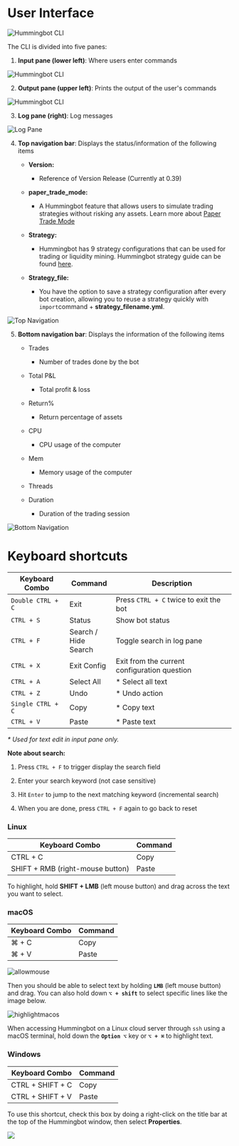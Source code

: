 # User Interface

![Hummingbot CLI](/img/userinterface-hummingbot.gif)

The CLI is divided into five panes:

1. **Input pane (lower left)**: Where users enter commands

![Hummingbot CLI](/img/input-pane.gif)

2. **Output pane (upper left)**: Prints the output of the user's commands

![Hummingbot CLI](/img/output-pane.gif)

3. **Log pane (right)**: Log messages

![Log Pane](/img/log-messages.gif)

4. **Top navigation bar**: Displays the status/information of the following items

   - **Version:**

     - Reference of Version Release (Currently at 0.39)

   - **paper_trade_mode:**

     - A Hummingbot feature that allows users to simulate trading strategies without risking any assets. Learn more about [Paper Trade Mode](/features/paper-trade)

   - **Strategy:**
     - Hummingbot has 9 strategy configurations that can be used for trading or liquidity mining. Hummingbot strategy guide can be found [here](/strategies/overview/).
   - **Strategy_file:**
     - You have the option to save a strategy configuration after every bot creation, allowing you to reuse a strategy quickly with `import`command + **strategy_filename.yml**.

![Top Navigation](/img/top-nav.gif)

5. **Bottom navigation bar**: Displays the information of the following items

   - Trades
     - Number of trades done by the bot
   - Total P&L
     - Total profit & loss
   - Return%
     - Return percentage of assets
   - CPU
     - CPU usage of the computer
   - Mem

     - Memory usage of the computer

   - Threads

   - Duration
     - Duration of the trading session

![Bottom Navigation](/img/bottom-nav.gif)

# Keyboard shortcuts

| Keyboard Combo    | Command                    | Description                                  |
| ----------------- | -------------------------- | -------------------------------------------- |
| `Double CTRL + C` | Exit                       | Press `CTRL + C` twice to exit the bot       |
| `CTRL + S`        | Status                     | Show bot status                              |
| `CTRL + F`        | Search / <br/> Hide Search | Toggle search in log pane                    |
| `CTRL + X`        | Exit Config                | Exit from the current configuration question |
| `CTRL + A`        | Select All                 | \* Select all text                           |
| `CTRL + Z`        | Undo                       | \* Undo action                               |
| `Single CTRL + C` | Copy                       | \* Copy text                                 |
| `CTRL + V`        | Paste                      | \* Paste text                                |

_\* Used for text edit in input pane only._

**Note about search:**

1. Press `CTRL + F` to trigger display the search field

2. Enter your search keyword (not case sensitive)

3. Hit `Enter` to jump to the next matching keyword (incremental search)

4. When you are done, press `CTRL + F` again to go back to reset

### Linux

| Keyboard Combo                   | Command |
| -------------------------------- | ------- |
| CTRL + C                         | Copy    |
| SHIFT + RMB (right-mouse button) | Paste   |

To highlight, hold **SHIFT + LMB** (left mouse button) and drag across the text you want to select.

### macOS

| Keyboard Combo | Command |
| -------------- | ------- |
| ⌘ + C          | Copy    |
| ⌘ + V          | Paste   |

<Callout
  type="note"
  body="To select text on macOS, you may need to enable the #Allow Mouse Reporting# option by pressing #`⌘ + R`# or selecting #View > Allow Mouse Reporting# in the menu bar."
/>

![allowmouse](/img/allow_mouse_reporting.png)

Then you should be able to select text by holding **`LMB`** (left mouse button) and drag. You can also hold down **`⌥ + shift`** to select specific lines like the image below.

![highlightmacos](/img/highlight_macos.png)

When accessing Hummingbot on a Linux cloud server through `ssh` using a macOS terminal, hold down the **`Option ⌥`** key or **`⌥ + ⌘`** to highlight text.

### Windows

| Keyboard Combo   | Command |
| ---------------- | ------- |
| CTRL + SHIFT + C | Copy    |
| CTRL + SHIFT + V | Paste   |

To use this shortcut, check this box by doing a right-click on the title bar at the top of the Hummingbot window, then select **Properties**.

![](/img/properties_windows.png)
